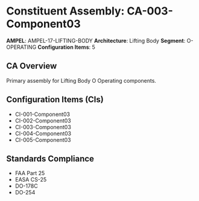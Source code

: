 # Constituent Assembly: CA-003-Component03

**AMPEL**: AMPEL-17-LIFTING-BODY
**Architecture**: Lifting Body
**Segment**: O-OPERATING
**Configuration Items**: 5

## CA Overview
Primary assembly for Lifting Body O Operating components.

## Configuration Items (CIs)
- CI-001-Component03
- CI-002-Component03
- CI-003-Component03
- CI-004-Component03
- CI-005-Component03

## Standards Compliance
- FAA Part 25
- EASA CS-25
- DO-178C
- DO-254
